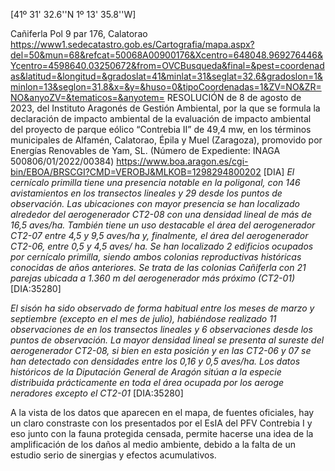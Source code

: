 [41º 31' 32.6''N 1º 13' 35.8''W]
 
Cañiferla Pol 9 par 176, Calatorao
https://www1.sedecatastro.gob.es/Cartografia/mapa.aspx?del=50&mun=68&refcat=50068A00900176&Xcentro=648048.969276446&Ycentro=4598640.03250672&from=OVCBusqueda&final=&pest=coordenadas&latitud=&longitud=&gradoslat=41&minlat=31&seglat=32.6&gradoslon=1&minlon=13&seglon=31.8&x=&y=&huso=0&tipoCoordenadas=1&ZV=NO&ZR=NO&anyoZV=&tematicos=&anyotem=
RESOLUCIÓN de 8 de agosto de 2023, del Instituto Aragonés de Gestión Ambiental, por la que se formula la declaración de impacto ambiental de la evaluación de impacto ambiental del proyecto de parque eólico “Contrebia II” de 49,4 mw, en los términos municipales de Alfamén, Calatorao, Épila y Muel (Zaragoza), promovido por Energías Renovables de Yam, SL. (Número de Expediente: INAGA 500806/01/2022/00384)
https://www.boa.aragon.es/cgi-bin/EBOA/BRSCGI?CMD=VEROBJ&MLKOB=1298294800202 [DIA]
*El cernícalo primilla tiene una presencia notable en la poligonal, con 146 avistamientos en los transectos lineales y 29 desde los puntos de observación. Las ubicaciones con mayor presencia se han localizado alrededor del aerogenerador CT2-08 con una densidad lineal de  más de 16,5 aves/ha. También tiene un uso destacable el área del aerogenerador CT2-07  entre 4,5 y 9,5 aves/ha y, finalmente, el área del aerogenerador CT2-06, entre 0,5 y 4,5 aves/ ha. Se han localizado 2 edificios ocupados por cernícalo primilla, siendo ambos colonias reproductivas históricas conocidas de años anteriores. Se trata de las colonias Cañiferla con 21 parejas ubicada a 1.360 m del aerogenerador más próximo (CT2-01)* [DIA:35280]

*El sisón ha sido observado de forma habitual entre los meses de marzo y septiembre (excepto en el  mes de julio), habiéndose realizado 11 observaciones de en los transectos lineales y 6 observaciones desde los puntos de observación. La mayor densidad lineal se presenta al sureste del aerogenerador CT2-08, si bien en esta posición y en las CT2-06 y 07 se han detectado con densidades entre los 0,16 y 0,5 aves/ha. Los datos históricos de la Diputación General de  Aragón sitúan a la especie distribuida prácticamente en toda el área ocupada por los aeroge neradores excepto el CT2-01* [DIA:35280]

A la vista de los datos que aparecen en el mapa, de fuentes oficiales, hay un claro constraste con los presentados por el EsIA del PFV Contrebia I y eso junto con la fauna protegida censada, permite hacerse una idea de la amplificación de los daños al medio ambiente, debido a la falta de un estudio serio de sinergias y efectos acumulativos.